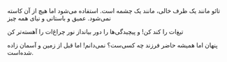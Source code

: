 تائو مانند یک ظرف خالی، مانند یک چشمه است.
استفاده می‌شود اما هیچ از آن کاسته نمی‌شود.
عمیق و باستانی
و نیای همه چیز


تیغ‌ات را کند کن!
و پیچیدگی‌ها را دور بیانداز
نور چراغ‌ات را آهسته‌تر کن


پنهان اما همیشه حاضر
فرزند چه کسی‌ست؟ نمی‌دانم!
اما قبل از زمین و آسمان زاده شده‌است.

